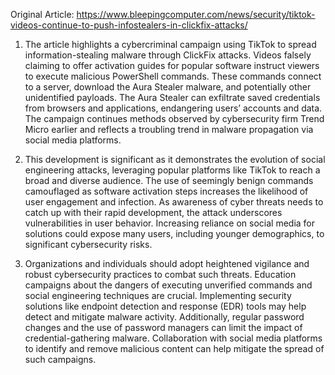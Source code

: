 Original Article: https://www.bleepingcomputer.com/news/security/tiktok-videos-continue-to-push-infostealers-in-clickfix-attacks/

1) The article highlights a cybercriminal campaign using TikTok to spread information-stealing malware through ClickFix attacks. Videos falsely claiming to offer activation guides for popular software instruct viewers to execute malicious PowerShell commands. These commands connect to a server, download the Aura Stealer malware, and potentially other unidentified payloads. The Aura Stealer can exfiltrate saved credentials from browsers and applications, endangering users’ accounts and data. The campaign continues methods observed by cybersecurity firm Trend Micro earlier and reflects a troubling trend in malware propagation via social media platforms.

2) This development is significant as it demonstrates the evolution of social engineering attacks, leveraging popular platforms like TikTok to reach a broad and diverse audience. The use of seemingly benign commands camouflaged as software activation steps increases the likelihood of user engagement and infection. As awareness of cyber threats needs to catch up with their rapid development, the attack underscores vulnerabilities in user behavior. Increasing reliance on social media for solutions could expose many users, including younger demographics, to significant cybersecurity risks.

3) Organizations and individuals should adopt heightened vigilance and robust cybersecurity practices to combat such threats. Education campaigns about the dangers of executing unverified commands and social engineering techniques are crucial. Implementing security solutions like endpoint detection and response (EDR) tools may help detect and mitigate malware activity. Additionally, regular password changes and the use of password managers can limit the impact of credential-gathering malware. Collaboration with social media platforms to identify and remove malicious content can help mitigate the spread of such campaigns.